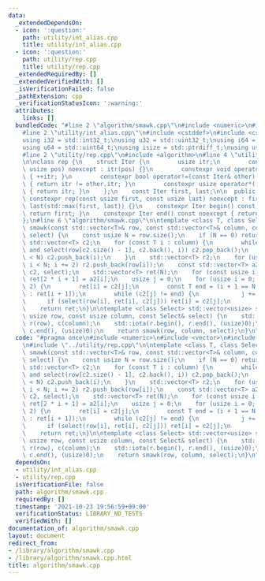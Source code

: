 ```yaml
---
data:
  _extendedDependsOn:
  - icon: ':question:'
    path: utility/int_alias.cpp
    title: utility/int_alias.cpp
  - icon: ':question:'
    path: utility/rep.cpp
    title: utility/rep.cpp
  _extendedRequiredBy: []
  _extendedVerifiedWith: []
  _isVerificationFailed: false
  _pathExtension: cpp
  _verificationStatusIcon: ':warning:'
  attributes:
    links: []
  bundledCode: "#line 2 \"algorithm/smawk.cpp\"\n#include <numeric>\n#include <vector>\n\
    #line 2 \"utility/int_alias.cpp\"\n#include <cstddef>\n#include <cstdint>\n\n\
    using i32 = std::int32_t;\nusing u32 = std::uint32_t;\nusing i64 = std::int64_t;\n\
    using u64 = std::uint64_t;\nusing isize = std::ptrdiff_t;\nusing usize = std::size_t;\n\
    #line 2 \"utility/rep.cpp\"\n#include <algorithm>\n#line 4 \"utility/rep.cpp\"\
    \n\nclass rep {\n    struct Iter {\n        usize itr;\n        constexpr Iter(const\
    \ usize pos) noexcept : itr(pos) {}\n        constexpr void operator++() noexcept\
    \ { ++itr; }\n        constexpr bool operator!=(const Iter& other) const noexcept\
    \ { return itr != other.itr; }\n        constexpr usize operator*() const noexcept\
    \ { return itr; }\n    };\n    const Iter first, last;\n\n  public:\n    explicit\
    \ constexpr rep(const usize first, const usize last) noexcept : first(first),\
    \ last(std::max(first, last)) {}\n    constexpr Iter begin() const noexcept {\
    \ return first; }\n    constexpr Iter end() const noexcept { return last; }\n\
    };\n#line 6 \"algorithm/smawk.cpp\"\n\ntemplate <class T, class Select>\nstd::vector<T>\
    \ smawk(const std::vector<T>& row, const std::vector<T>& column, const Select&\
    \ select) {\n    const usize N = row.size();\n    if (N == 0) return {};\n   \
    \ std::vector<T> c2;\n    for (const T i : column) {\n        while (!c2.empty()\
    \ and select(row[c2.size() - 1], c2.back(), i)) c2.pop_back();\n        if (c2.size()\
    \ < N) c2.push_back(i);\n    }\n    std::vector<T> r2;\n    for (usize i = 1;\
    \ i < N; i += 2) r2.push_back(row[i]);\n    const std::vector<T> a2 = smawk(r2,\
    \ c2, select);\n    std::vector<T> ret(N);\n    for (const usize i : rep(0, a2.size()))\
    \ ret[2 * i + 1] = a2[i];\n    usize j = 0;\n    for (usize i = 0; i < N; i +=\
    \ 2) {\n        ret[i] = c2[j];\n        const T end = (i + 1 == N ? c2.back()\
    \ : ret[i + 1]);\n        while (c2[j] != end) {\n            j += 1;\n      \
    \      if (select(row[i], ret[i], c2[j])) ret[i] = c2[j];\n        }\n    }\n\
    \    return ret;\n}\n\ntemplate <class Select> std::vector<usize> smawk(const\
    \ usize row, const usize column, const Select& select) {\n    std::vector<usize>\
    \ r(row), c(column);\n    std::iota(r.begin(), r.end(), (usize)0);\n    std::iota(c.begin(),\
    \ c.end(), (usize)0);\n    return smawk(row, column, select);\n}\n"
  code: "#pragma once\n#include <numeric>\n#include <vector>\n#include \"../utility/int_alias.cpp\"\
    \n#include \"../utility/rep.cpp\"\n\ntemplate <class T, class Select>\nstd::vector<T>\
    \ smawk(const std::vector<T>& row, const std::vector<T>& column, const Select&\
    \ select) {\n    const usize N = row.size();\n    if (N == 0) return {};\n   \
    \ std::vector<T> c2;\n    for (const T i : column) {\n        while (!c2.empty()\
    \ and select(row[c2.size() - 1], c2.back(), i)) c2.pop_back();\n        if (c2.size()\
    \ < N) c2.push_back(i);\n    }\n    std::vector<T> r2;\n    for (usize i = 1;\
    \ i < N; i += 2) r2.push_back(row[i]);\n    const std::vector<T> a2 = smawk(r2,\
    \ c2, select);\n    std::vector<T> ret(N);\n    for (const usize i : rep(0, a2.size()))\
    \ ret[2 * i + 1] = a2[i];\n    usize j = 0;\n    for (usize i = 0; i < N; i +=\
    \ 2) {\n        ret[i] = c2[j];\n        const T end = (i + 1 == N ? c2.back()\
    \ : ret[i + 1]);\n        while (c2[j] != end) {\n            j += 1;\n      \
    \      if (select(row[i], ret[i], c2[j])) ret[i] = c2[j];\n        }\n    }\n\
    \    return ret;\n}\n\ntemplate <class Select> std::vector<usize> smawk(const\
    \ usize row, const usize column, const Select& select) {\n    std::vector<usize>\
    \ r(row), c(column);\n    std::iota(r.begin(), r.end(), (usize)0);\n    std::iota(c.begin(),\
    \ c.end(), (usize)0);\n    return smawk(row, column, select);\n}\n"
  dependsOn:
  - utility/int_alias.cpp
  - utility/rep.cpp
  isVerificationFile: false
  path: algorithm/smawk.cpp
  requiredBy: []
  timestamp: '2021-10-23 19:56:59+09:00'
  verificationStatus: LIBRARY_NO_TESTS
  verifiedWith: []
documentation_of: algorithm/smawk.cpp
layout: document
redirect_from:
- /library/algorithm/smawk.cpp
- /library/algorithm/smawk.cpp.html
title: algorithm/smawk.cpp
---
```

